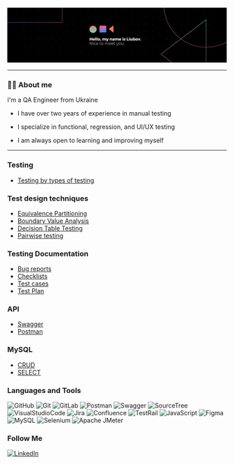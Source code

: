 ![Header](https://github.com/LiubovBoss/liubovboss/blob/main/assets/banner.png)

--- 

### :woman_technologist: About me 

I'm a QA Engineer from Ukraine

- I have over two years of experience in manual testing

- I specialize in functional, regression, and UI/UX testing 

- I am always open to learning and improving myself

---

### Testing
- [Testing by types of testing](https://github.com/LiubovBoss/liubovboss/blob/main/Types.pdf)

### Test design techniques
- [Equivalence Partitioning](https://github.com/LiubovBoss/liubovboss/blob/main/test%20design%20techniques/Equivalence%20Partitioning%26Boundary%20Value%20Analysis.pdf)
- [Boundary Value Analysis](https://github.com/LiubovBoss/liubovboss/blob/main/test%20design%20techniques/Equivalence%20Partitioning%26Boundary%20Value%20Analysis.pdf)
- [Decision Table Testing](https://github.com/LiubovBoss/liubovboss/blob/main/test%20design%20techniques/Decision%20Table%20Testing.pdf)
- [Pairwise testing](https://github.com/LiubovBoss/liubovboss/blob/main/test%20design%20techniques/Pairwise%20testing.pdf)

### Testing Documentation
- [Bug reports](https://github.com/LiubovBoss/Bug_reports)
- [Checklists](https://github.com/LiubovBoss/checklists)
- [Test cases](https://github.com/LiubovBoss/Test_cases)
- [Test Plan](https://github.com/LiubovBoss/liubovboss/blob/main/documentation/Test_plan%20.pdf)

### API
- [Swagger](https://github.com/LiubovBoss/liubovboss/commit/7ed65ea822844b1f697709fa1ea697abf35e474a)
- [Postman](https://github.com/LiubovBoss/Postman)

### MySQL
- [CRUD](https://github.com/LiubovBoss/liubovboss/blob/main/MySQL/CRUD/CRUD.png)
- [SELECT](https://github.com/LiubovBoss/liubovboss/commit/d822d765d001afb3472fb1a2808a5324dc7237f1)

### Languages and Tools
![GitHub](https://img.shields.io/badge/-GitHub-000000?style=for-the-badge&logo=GitHub&logoColor=FFFFFF)
![Git](https://img.shields.io/badge/-Git-000000?style=for-the-badge&logo=Git&logoColor=F54A32)
![GitLab](https://img.shields.io/badge/-GitLab-000000?style=for-the-badge&logo=GitLab&logoColor=EF6B0B)
![Postman](https://img.shields.io/badge/-Postman-000000?style=for-the-badge&logo=Postman&logoColor=F69320)
![Swagger](https://img.shields.io/badge/-Swagger-000000?style=for-the-badge&logo=Swagger&logoColor=199616)
![SourceTree](https://img.shields.io/badge/-SourceTree-000000?style=for-the-badge&logo=SourceTree&logoColor=2979F0)
![VisualStudioCode](https://img.shields.io/badge/-VisualStudioCode-000000?style=for-the-badge&logo=VisualStudioCode&logoColor=1765DA)
![Jira](https://img.shields.io/badge/-Jira-000000?style=for-the-badge&logo=Jira&logoColor=1637AA)
![Confluence](https://img.shields.io/badge/-Confluence-000000?style=for-the-badge&logo=Confluence&logoColor=1637AA)
![TestRail](https://img.shields.io/badge/-TestRail-000000?style=for-the-badge&logo=TestRail&logoColor=199616)
![JavaScript](https://img.shields.io/badge/-JavaScript-000000?style=for-the-badge&logo=JavaScript&logoColor=F1F618)
![Figma](https://img.shields.io/badge/-Figma-000000?style=for-the-badge&logo=Figma&logoColor=F82DE3)
![MySQL](https://img.shields.io/badge/-MySQL-000000?style=for-the-badge&logo=MySQL&logoColor=1765DA)
![Selenium](https://img.shields.io/badge/-Selenium-000000?style=for-the-badge&logo=Selenium&logoColor=199616)
![Apache JMeter](https://img.shields.io/badge/-JMeter-000000?style=for-the-badge&logo=ApacheJMeter&logoColor=F54A32)


### Follow Me
[![LinkedIn](https://img.shields.io/badge/-LinkedIn-000000?style=for-the-badge&logo=LinkedIn&logoColor=286D9F)](https://linkedin.com/in/lyubovbosaya)